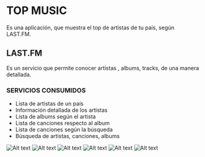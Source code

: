 # TOP MUSIC


Es una aplicación, que muestra el top de artistas de tu país, según LAST.FM.

## LAST.FM
Es un servicio que permite conocer artistas , albums, tracks, de una manera detallada.
 
### SERVICIOS CONSUMIDOS

* Lista de artistas de un país
* Información detallada de los artistas
* Lista de albums según el artista
* Lista de canciones respecto al album
* Lista de canciones según la búsqueda
* Búsqueda de artistas, canciones, albums

![Alt text](readme_image/01.png "Pantalla de bienvenida")
![Alt text](readme_image/02.png "Top de artistas")
![Alt text](readme_image/03.png "Detale de artistas")
![Alt text](readme_image/04.png "Lista de albums")
![Alt text](readme_image/05.png "Lista de pistas")
![Alt text](readme_image/06.png "Búsqueda de artistas")